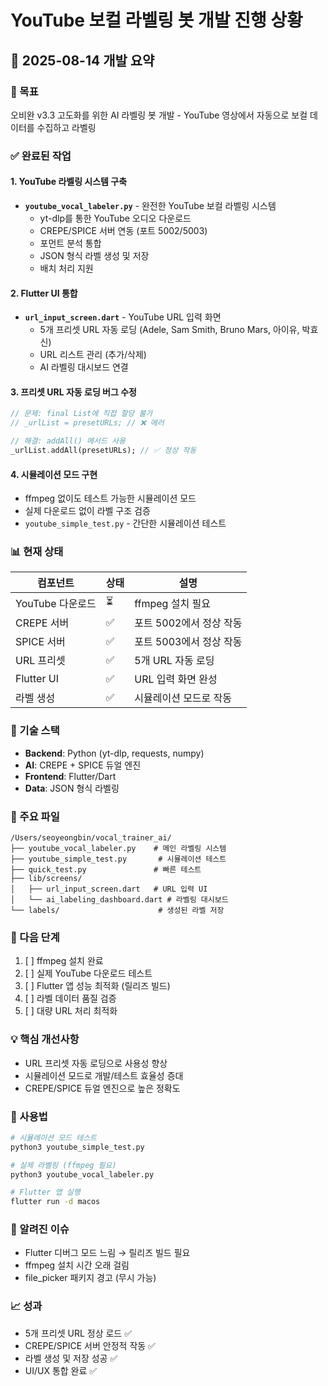 # YouTube 보컬 라벨링 봇 개발 진행 상황

## 📅 2025-08-14 개발 요약

### 🎯 목표
오비완 v3.3 고도화를 위한 AI 라벨링 봇 개발 - YouTube 영상에서 자동으로 보컬 데이터를 수집하고 라벨링

### ✅ 완료된 작업

#### 1. YouTube 라벨링 시스템 구축
- **`youtube_vocal_labeler.py`** - 완전한 YouTube 보컬 라벨링 시스템
  - yt-dlp를 통한 YouTube 오디오 다운로드
  - CREPE/SPICE 서버 연동 (포트 5002/5003)
  - 포먼트 분석 통합
  - JSON 형식 라벨 생성 및 저장
  - 배치 처리 지원

#### 2. Flutter UI 통합
- **`url_input_screen.dart`** - YouTube URL 입력 화면
  - 5개 프리셋 URL 자동 로딩 (Adele, Sam Smith, Bruno Mars, 아이유, 박효신)
  - URL 리스트 관리 (추가/삭제)
  - AI 라벨링 대시보드 연결

#### 3. 프리셋 URL 자동 로딩 버그 수정
```dart
// 문제: final List에 직접 할당 불가
// _urlList = presetURLs; // ❌ 에러

// 해결: addAll() 메서드 사용
_urlList.addAll(presetURLs); // ✅ 정상 작동
```

#### 4. 시뮬레이션 모드 구현
- ffmpeg 없이도 테스트 가능한 시뮬레이션 모드
- 실제 다운로드 없이 라벨 구조 검증
- `youtube_simple_test.py` - 간단한 시뮬레이션 테스트

### 📊 현재 상태

| 컴포넌트 | 상태 | 설명 |
|---------|------|------|
| YouTube 다운로드 | ⏳ | ffmpeg 설치 필요 |
| CREPE 서버 | ✅ | 포트 5002에서 정상 작동 |
| SPICE 서버 | ✅ | 포트 5003에서 정상 작동 |
| URL 프리셋 | ✅ | 5개 URL 자동 로딩 |
| Flutter UI | ✅ | URL 입력 화면 완성 |
| 라벨 생성 | ✅ | 시뮬레이션 모드로 작동 |

### 🔧 기술 스택
- **Backend**: Python (yt-dlp, requests, numpy)
- **AI**: CREPE + SPICE 듀얼 엔진
- **Frontend**: Flutter/Dart
- **Data**: JSON 형식 라벨링

### 📁 주요 파일
```
/Users/seoyeongbin/vocal_trainer_ai/
├── youtube_vocal_labeler.py    # 메인 라벨링 시스템
├── youtube_simple_test.py       # 시뮬레이션 테스트
├── quick_test.py               # 빠른 테스트
├── lib/screens/
│   ├── url_input_screen.dart   # URL 입력 UI
│   └── ai_labeling_dashboard.dart # 라벨링 대시보드
└── labels/                      # 생성된 라벨 저장
```

### 🚀 다음 단계
1. [ ] ffmpeg 설치 완료
2. [ ] 실제 YouTube 다운로드 테스트
3. [ ] Flutter 앱 성능 최적화 (릴리즈 빌드)
4. [ ] 라벨 데이터 품질 검증
5. [ ] 대량 URL 처리 최적화

### 💡 핵심 개선사항
- URL 프리셋 자동 로딩으로 사용성 향상
- 시뮬레이션 모드로 개발/테스트 효율성 증대
- CREPE/SPICE 듀얼 엔진으로 높은 정확도

### 📝 사용법
```bash
# 시뮬레이션 모드 테스트
python3 youtube_simple_test.py

# 실제 라벨링 (ffmpeg 필요)
python3 youtube_vocal_labeler.py

# Flutter 앱 실행
flutter run -d macos
```

### 🐛 알려진 이슈
- Flutter 디버그 모드 느림 → 릴리즈 빌드 필요
- ffmpeg 설치 시간 오래 걸림
- file_picker 패키지 경고 (무시 가능)

### 📈 성과
- 5개 프리셋 URL 정상 로드 ✅
- CREPE/SPICE 서버 안정적 작동 ✅
- 라벨 생성 및 저장 성공 ✅
- UI/UX 통합 완료 ✅